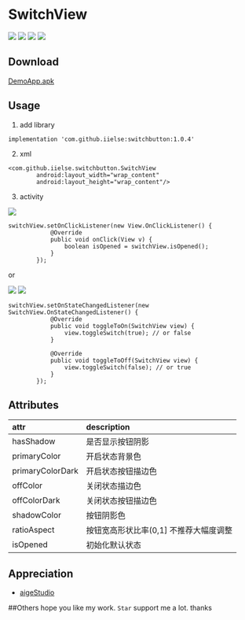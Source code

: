 # SwitchView

![](https://github.com/iielse/SwitchButton/blob/master/previews/12345.png) ![](https://github.com/iielse/SwitchButton/blob/master/previews/23456.png)
![](https://github.com/iielse/SwitchButton/blob/master/previews/34567.png)
![](https://github.com/iielse/SwitchButton/blob/master/previews/45678.png)

## Download
[DemoApp.apk](https://github.com/iielse/SwitchButton/blob/master/previews/app-debug.apk)

## Usage
1. add library

`implementation 'com.github.iielse:switchbutton:1.0.4'`

2. xml
```
<com.github.iielse.switchbutton.SwitchView
        android:layout_width="wrap_content"
        android:layout_height="wrap_content"/>
```
3. activity

![](https://github.com/iielse/SwitchButton/blob/master/previews/a.gif)

```
switchView.setOnClickListener(new View.OnClickListener() {
            @Override
            public void onClick(View v) {
                boolean isOpened = switchView.isOpened();
            }
        });
```
or

![](https://github.com/iielse/SwitchButton/blob/master/previews/b.gif)
![](https://github.com/iielse/SwitchButton/blob/master/previews/c.gif)

```
switchView.setOnStateChangedListener(new SwitchView.OnStateChangedListener() {
            @Override
            public void toggleToOn(SwitchView view) {
                view.toggleSwitch(true); // or false
            }

            @Override
            public void toggleToOff(SwitchView view) {
                view.toggleSwitch(false); // or true
            }
        });
```

## Attributes
| attr | description |
|:---|:---|
| hasShadow | 是否显示按钮阴影 |
| primaryColor | 开启状态背景色 |
| primaryColorDark| 开启状态按钮描边色 |
| offColor | 关闭状态描边色 |
| offColorDark | 关闭状态按钮描边色 |
| shadowColor | 按钮阴影色 |
| ratioAspect | 按钮宽高形状比率(0,1] 不推荐大幅度调整 |
| isOpened | 初始化默认状态 |



## Appreciation
* [aigeStudio](http://blog.csdn.net/aigestudio)

##Others
hope you like my work. `Star` support me a lot. thanks
